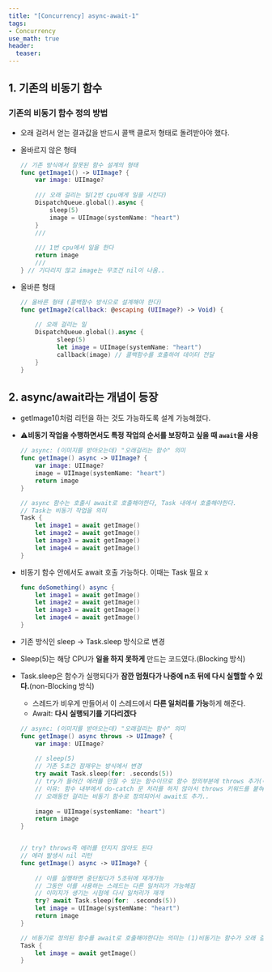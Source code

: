 ```yaml
---
title: "[Concurrency] async-await-1"
tags: 
- Concurrency
use_math: true
header: 
  teaser: 
---
```


## 1. 기존의 비동기 함수

### 기존의 비동기 함수 정의 방법

- 오래 걸려서 얻는 결과값을 반드시 콜백 클로저 형태로 돌려받아야 했다.
- 올바르지 않은 형태

  ```swift
  // 기존 방식에서 잘못된 함수 설계의 형태
  func getImage1() -> UIImage? {
      var image: UIImage?
      
      /// 오래 걸리는 일(2번 cpu에게 일을 시킨다)
      DispatchQueue.global().async { 
          sleep(5)
          image = UIImage(systemName: "heart")
      }
      ///
    
      /// 1번 cpu에서 일을 한다
      return image 
      ///
  } // 기다리지 않고 image는 무조건 nil이 나옴.. 
  ```

- 올바른 형태

  ```swift
  // 올바른 형태 (콜백함수 방식으로 설계해야 한다)
  func getImage2(callback: @escaping (UIImage?) -> Void) {
      
      // 오래 걸리는 일
      DispatchQueue.global().async {
            sleep(5)
        	let image = UIImage(systemName: "heart")
        	callback(image) // 콜백함수를 호출하여 데이터 전달
      }
  }
  ```

  

## 2. async/await라는 개념이 등장

- getImage1()처럼 리턴을 하는 것도 가능하도록 설계 가능해졌다.

- ⚠️**비동기 작업을 수행하면서도 특정 작업의 순서를 보장하고 싶을 때 `await`을 사용**

  ```swift
  // async: (이미지를 받아오는데) "오래걸리는 함수" 의미
  func getImage() async -> UIImage? {
      var image: UIImage?
      image = UIImage(systemName: "heart")
      return image
  }
  
  // async 함수는 호출시 await로 호출해야한다, Task 내에서 호출해야한다.
  // Task는 비동기 작업을 의미
  Task {
      let image1 = await getImage()
      let image2 = await getImage()
      let image3 = await getImage()
      let image4 = await getImage()
  }
  ```

- 비동기 함수 안에서도 await 호출 가능하다. 이때는 Task 필요 x

  ```swift
  func doSomething() async {
      let image1 = await getImage()
      let image2 = await getImage()
      let image3 = await getImage()
      let image4 = await getImage()
  }
  ```

- 기존 방식인 sleep -> Task.sleep 방식으로 변경 
- Sleep(5)는 해당 CPU가 **일을 하지 못하게** 만드는 코드였다.(Blocking 방식)
- Task.sleep은 함수가 실행되다가 **잠깐 멈췄다가 나중에 n초 뒤에 다시 실핼할 수 있다.**(non-Blocking 방식)
  - 스레드가 비우게 만들어서 이 스레드에서 **다른 일처리를 가능**하게 해준다.
  - Await: **다시 실행되기를 기다리겠다**

  

  ```swift
  // async: (이미지를 받아오는데) "오래걸리는 함수" 의미
  func getImage() async throws -> UIImage? {
      var image: UIImage?
    
      // sleep(5)
      // 기존 5초간 잠재우는 방식에서 변경
      try await Task.sleep(for: .seconds(5)) 
      // try가 들어간 에러를 던질 수 있는 함수이므로 함수 정의부분에 throws 추가(에러를 다시 밖으로 던질 수 있어야 한다)
      // 이유: 함수 내부에서 do-catch 문 처리를 하지 않아서 throws 키워드를 붙혀야 한다
      // 오래동안 걸리는 비동기 함수로 정의되어서 await도 추가..
    	
      image = UIImage(systemName: "heart")
      return image
  }
  
  
  // try? throws즉 에러를 던지지 않아도 된다
  // 에러 발생시 nil 리턴
  func getImage() async -> UIImage? {
   
      // 이를 실행하면 중단됬다가 5초뒤에 재개가능
      // 그동안 이를 사용하는 스레드는 다른 일처리가 가능해짐
      // 이미지가 생기는 시점에 다시 일처리가 재개
      try? await Task.sleep(for: .seconds(5)) 
      let image = UIImage(systemName: "heart")
      return image
  }
  
  // 비동기로 정의된 함수를 await로 호출해야한다는 의미는 (1)비동기는 함수가 오래 걸릴 수 있는 함수임을 의미하기도 하지만 (2)잠시 멈췄다가 다시 실행될 수 있는 함수이다.
  Task {
      let image = await getImage()
  }
  ```

  
